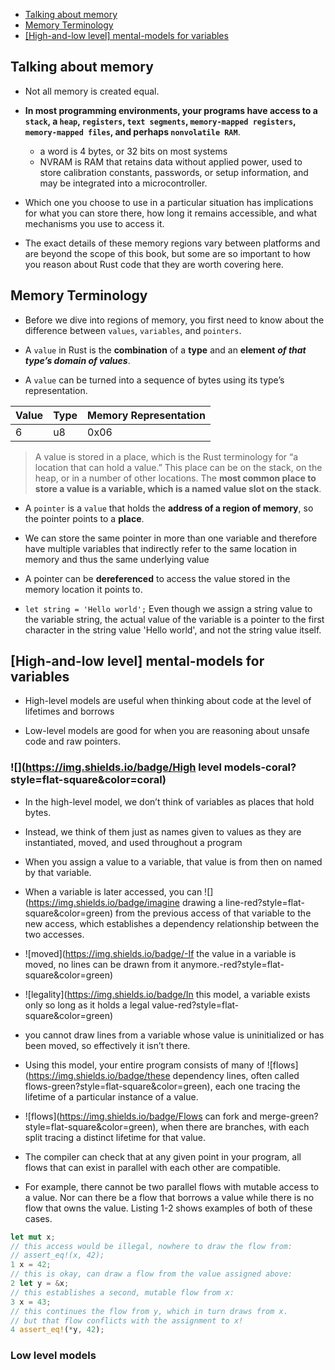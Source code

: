 - [Talking about memory](#talking-about-memory)
- [Memory Terminology](#memory-terminology)
- [\[High-and-low level\] mental-models for variables](#high-and-low-level-mental-models-for-variables)


## Talking about memory

- Not all memory is created equal. 

- **In most programming environments, your programs have access to a `stack`, a `heap`, `registers`, `text segments`, `memory-mapped registers`, `memory-mapped files`, and perhaps `nonvolatile RAM`**. 
    - a word is 4 bytes, or 32 bits on most systems
    - NVRAM is RAM that retains data without applied power, used to store calibration constants, passwords, or setup information, and may be integrated into a microcontroller.

- Which one you choose to use in a particular situation has implications for what you can store there, how long it remains accessible, and what mechanisms you use to access it. 

- The exact details of these memory regions vary between platforms and are beyond the scope of this book, but some are so important to how you reason about Rust code that they are worth covering here.


## Memory Terminology

- Before we dive into regions of memory, you first need to know about the difference between `values`, `variables`, and `pointers`.

- A `value` in Rust is the **combination** of a **type** and an **element** ***of that type’s domain of values***.

- A `value` can be turned into a sequence of bytes using its type’s representation.


| Value | Type | Memory Representation |
| ----- | ---- | --------------------- |
| 6     | u8   | 0x06                  |


> A value is stored in a place, which is the Rust terminology for “a location that can hold a value.” This place can be on the stack, on the heap, or in a number of other locations. The __most common place to store a value is a variable, which is a named value slot on the stack__.

- A `pointer` is a `value` that holds the __address of a region of memory__, so the pointer points to a __place__.

- We can store the same pointer in more than one variable and therefore have multiple variables that indirectly refer to the same location in memory and thus the same underlying value

- A pointer can be __dereferenced__ to access the value stored in the memory location it points to.

- ```let string = 'Hello world';``` Even though we assign a string value to the variable string, the actual value of the variable is a pointer to the first character in the string value 'Hello world', and not the string value itself.


## [High-and-low level] mental-models for variables

- High-level models are useful when thinking about code at the level of lifetimes and borrows

- Low-level models are good for when you are reasoning about unsafe code and raw pointers.


### ![](https://img.shields.io/badge/High level models-coral?style=flat-square&color=coral)

- In the high-level model, we don’t think of variables as places that hold bytes. 

- Instead, we think of them just as names given to values as they are instantiated, moved, and used throughout a program

- When you assign a value to a variable, that value is from then on named by that variable. 

- When a variable is later accessed, you can ![](https://img.shields.io/badge/imagine drawing a line-red?style=flat-square&color=green) from the previous access of that variable to the new access, which establishes a dependency relationship between the two accesses. 

- ![moved](https://img.shields.io/badge/-If the value in a variable is moved, no lines can be drawn from it anymore.-red?style=flat-square&color=green)


- ![legality](https://img.shields.io/badge/In this model, a variable exists only so long as it holds a legal value-red?style=flat-square&color=green)

- you cannot draw lines from a variable whose value is uninitialized or has been moved, so effectively it isn’t there. 

- Using this model, your entire program consists of many of ![flows](https://img.shields.io/badge/these dependency lines, often called flows-green?style=flat-square&color=green), each one tracing the lifetime of a particular instance of a value. 

- ![flows](https://img.shields.io/badge/Flows can fork and merge-green?style=flat-square&color=green), when there are branches, with each split tracing a distinct lifetime for that value. 

- The compiler can check that at any given point in your program, all flows that can exist in parallel with each other are compatible. 

- For example, there cannot be two parallel flows with mutable access to a value. Nor can there be a flow that borrows a value while there is no flow that owns the value. Listing 1-2 shows examples of both of these cases.

```rs
let mut x;
// this access would be illegal, nowhere to draw the flow from:
// assert_eq!(x, 42);
1 x = 42;
// this is okay, can draw a flow from the value assigned above:
2 let y = &x;
// this establishes a second, mutable flow from x:
3 x = 43;
// this continues the flow from y, which in turn draws from x.
// but that flow conflicts with the assignment to x!
4 assert_eq!(*y, 42);
```


### Low level models
